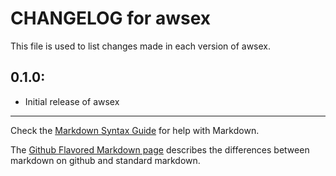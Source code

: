 # CHANGELOG for awsex

This file is used to list changes made in each version of awsex.

## 0.1.0:

* Initial release of awsex

- - -
Check the [Markdown Syntax Guide](http://daringfireball.net/projects/markdown/syntax) for help with Markdown.

The [Github Flavored Markdown page](http://github.github.com/github-flavored-markdown/) describes the differences between markdown on github and standard markdown.

